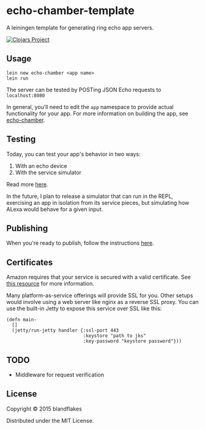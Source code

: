 # echo-chamber-template

A leiningen template for generating ring echo app servers.

[![Clojars Project](http://clojars.org/echo-chamber/lein-template/latest-version.svg)](http://clojars.org/echo-chamber/lein-template)

## Usage

    lein new echo-chamber <app name>
    lein run

The server can be tested by POSTing JSON Echo requests to `localhost:8080`

In general, you'll need to edit the `app` namespace to provide actual functionality for your app. For more information on building the app, see [echo-chamber](https://github.com/blandflakes/echo-chamber).

## Testing

Today, you can test your app's behavior in two ways:

1. With an echo device
2. With the service simulator

Read more [here](https://developer.amazon.com/public/solutions/alexa/alexa-skills-kit/docs/testing-an-alexa-skill).

In the future, I plan to release a simulator that can run in the REPL, exercising an app in isolation from its service pieces, but simulating how ALexa would behave for a given input.

## Publishing
When you're ready to publish, follow the instructions [here](https://developer.amazon.com/public/solutions/alexa/alexa-skills-kit/docs/publishing-an-alexa-skill).

## Certificates
Amazon requires that your service is secured with a valid certificate. See [this resource](https://developer.amazon.com/public/solutions/alexa/alexa-skills-kit/docs/registering-and-managing-alexa-skills-in-the-developer-portal#About%20the%20SSL%20Options) for more information.

Many platform-as-service offerings will provide SSL for you. Other setups would involve using a web server like nginx as a reverse SSL proxy. You can use the built-in Jetty to expose this service over SSL like this:

    (defn main-
      []
      (jetty/run-jetty handler {:ssl-port 443
                                :keystore "path to jks"
                                :key-password "keystore password"}))

## TODO
* Middleware for request verification

## License

Copyright © 2015 blandflakes

Distributed under the MIT License.
